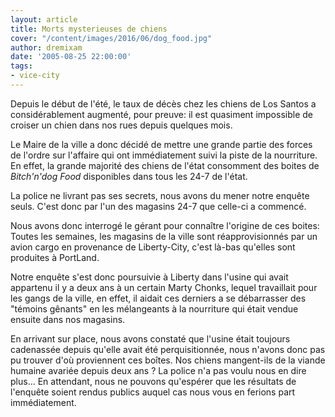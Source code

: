 ```yaml
---
layout: article
title: Morts mysterieuses de chiens
cover: "/content/images/2016/06/dog_food.jpg"
author: dremixam
date: '2005-08-25 22:00:00'
tags:
- vice-city
---
```


Depuis le début de l'été, le taux de décès chez les chiens de Los Santos a considérablement augmenté, pour preuve: il est quasiment impossible de croiser un chien dans nos rues depuis quelques mois.

Le Maire de la ville a donc décidé de mettre une grande partie des forces de l'ordre sur l'affaire qui ont immédiatement suivi la piste de la nourriture. En effet, la grande majorité des chiens de l'état consomment des boites de _Bitch'n'dog Food_ disponibles dans tous les 24-7 de l'état.

La police ne livrant pas ses secrets, nous avons du mener notre enquête seuls. C'est donc par l'un des magasins 24-7 que celle-ci a commencé.

Nous avons donc interrogé le gérant pour connaître l'origine de ces boites: Toutes les semaines, les magasins de la ville sont réapprovisionnés par un avion cargo en provenance de Liberty-City, c'est là-bas qu'elles sont produites à PortLand.

Notre enquête s'est donc poursuivie à Liberty dans l'usine qui avait appartenu il y a deux ans à un certain Marty Chonks, lequel travaillait pour les gangs de la ville, en effet, il aidait ces derniers a se débarrasser des "témoins gênants" en les mélangeants à la nourriture qui était vendue ensuite dans nos magasins.

En arrivant sur place, nous avons constaté que l'usine était toujours cadenassée depuis qu'elle avait été perquisitionnée, nous n'avons donc pas pu trouver d'où proviennent ces boîtes. Nos chiens mangent-ils de la viande humaine avariée depuis deux ans ? La police n'a pas voulu nous en dire plus... En attendant, nous ne pouvons qu'espérer que les résultats de l'enquête soient rendus publics auquel cas nous vous en ferions part immédiatement.

<!--kg-card-end: markdown-->
